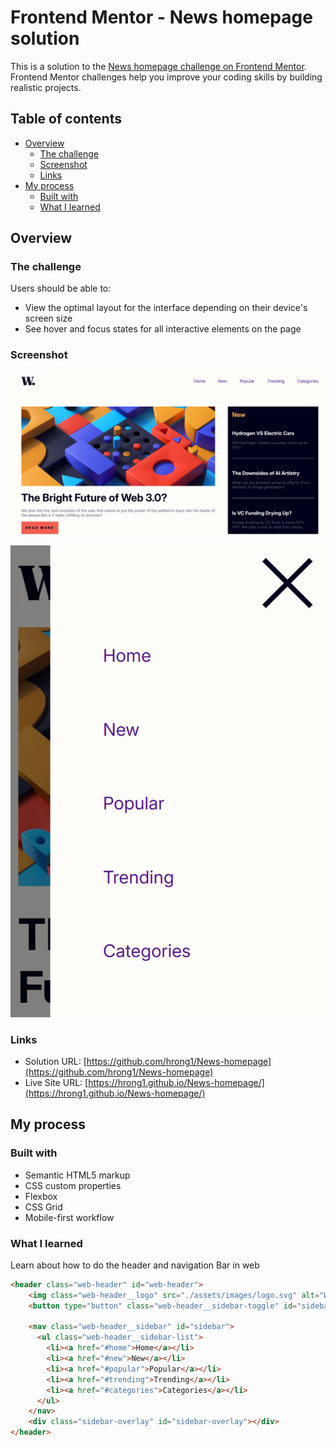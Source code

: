 # Frontend Mentor - News homepage solution

This is a solution to the [News homepage challenge on Frontend Mentor](https://www.frontendmentor.io/challenges/news-homepage-H6SWTa1MFl). Frontend Mentor challenges help you improve your coding skills by building realistic projects. 

## Table of contents

- [Overview](#overview)
  - [The challenge](#the-challenge)
  - [Screenshot](#screenshot)
  - [Links](#links)
- [My process](#my-process)
  - [Built with](#built-with)
  - [What I learned](#what-i-learned)

## Overview

### The challenge

Users should be able to:

- View the optimal layout for the interface depending on their device's screen size
- See hover and focus states for all interactive elements on the page

### Screenshot

![](./screenshot.png)

![](./screenshot-mobile.png)

### Links

- Solution URL: [https://github.com/hrong1/News-homepage](https://github.com/hrong1/News-homepage)
- Live Site URL: [https://hrong1.github.io/News-homepage/](https://hrong1.github.io/News-homepage/)

## My process

### Built with

- Semantic HTML5 markup
- CSS custom properties
- Flexbox
- CSS Grid
- Mobile-first workflow

### What I learned

Learn about how to do the header and navigation Bar in web

```html
<header class="web-header" id="web-header">
    <img class="web-header__logo" src="./assets/images/logo.svg" alt="W. News Homepage">
    <button type="button" class="web-header__sidebar-toggle" id="sidebar-toggle" aria-label="Open navigation menu" aria-expanded="false" aria-controls="sidebar"></button>

    <nav class="web-header__sidebar" id="sidebar">
      <ul class="web-header__sidebar-list">
        <li><a href="#home">Home</a></li>
        <li><a href="#new">New</a></li>
        <li><a href="#popular">Popular</a></li>
        <li><a href="#trending">Trending</a></li>
        <li><a href="#categories">Categories</a></li>
      </ul>
    </nav>
    <div class="sidebar-overlay" id="sidebar-overlay"></div>
</header>
```